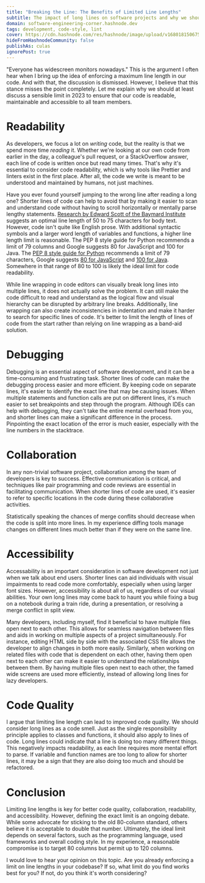 ```yaml
---
title: "Breaking the Line: The Benefits of Limited Line Lengths"
subtitle: The impact of long lines on software projects and why we should still enforce limits in 2023
domain: software-engineering-corner.hashnode.dev
tags: development, code-style, lint
cover: https://cdn.hashnode.com/res/hashnode/image/upload/v1680181506757/dqCCyfD4E.jpg?w=1600&h=840&fit=crop&crop=entropy&auto=compress,format&format=webp
hideFromHashnodeCommunity: false
publishAs: culas
ignorePost: true
---
```


"Everyone has widescreen monitors nowadays."
This is the argument I often hear when I bring up the idea of enforcing a maximum line length in our code.
And with that, the discussion is dismissed.
However, I believe that this stance misses the point completely.
Let me explain why we should at least discuss a sensible limit in 2023 to ensure that our code is readable, maintainable and accessible to all team members.

# Readability

As developers, we focus a lot on _writing_ code, but the reality is that we spend more time _reading_ it.
Whether we're looking at our own code from earlier in the day, a colleague's pull request, or a StackOverflow answer, each line of code is written once but read many times.
That's why it's essential to consider code readability, which is why tools like Prettier and linters exist in the first place.
After all, the code we write is meant to be understood and maintained by humans, not just machines.

Have you ever found yourself jumping to the wrong line after reading a long one?
Shorter lines of code can help to avoid that by making it easier to scan and understand code without having to scroll horizontally or mentally parse lengthy statements.
[Research by Edward Scott of the Baymard Institute](https://baymard.com/blog/line-length-readability) suggests an optimal line length of 50 to 75 characters for body text.
However, code isn't quite like English prose.
With additional syntactic symbols and a larger word length of variables and functions, a higher line length limit is reasonable.
The PEP 8 style guide for Python recommends a limit of 79 columns and Google suggests 80 for JavaScript and 100 for Java.
The [PEP 8 style guide for Python](https://peps.python.org/pep-0008/#maximum-line-length) recommends a limit of 79 characters, Google suggests [80 for JavaScript](https://google.github.io/styleguide/jsguide.html#formatting-column-limit) and [100 for Java](https://google.github.io/styleguide/javaguide.html#s4.4-column-limit).
Somewhere in that range of 80 to 100 is likely the ideal limit for code readability.

While line wrapping in code editors can visually break long lines into multiple lines, it does not actually solve the problem.
It can still make the code difficult to read and understand as the logical flow and visual hierarchy can be disrupted by arbitrary line breaks.
Additionally, line wrapping can also create inconsistencies in indentation and make it harder to search for specific lines of code.
It's better to limit the length of lines of code from the start rather than relying on line wrapping as a band-aid solution.

# Debugging

Debugging is an essential aspect of software development, and it can be a time-consuming and frustrating task.
Shorter lines of code can make the debugging process easier and more efficient.
By keeping code on separate lines, it's easier to identify the exact line that may be causing issues.
When multiple statements and function calls are put on different lines, it's much easier to set breakpoints and step through the program.
Although IDEs can help with debugging, they can't take the entire mental overhead from you, and shorter lines can make a significant difference in the process. Pinpointing the exact location of the error is much easier, especially with the line numbers in the stacktrace.

# Collaboration

In any non-trivial software project, collaboration among the team of developers is key to success.
Effective communication is critical, and techniques like pair programming and code reviews are essential in facilitating communication.
When shorter lines of code are used, it's easier to refer to specific locations in the code during these collaborative activities.

Statistically speaking the chances of merge conflits should decrease when the code is split into more lines.
In my experience diffing tools manage changes on different lines much better than if they were on the same line.

# Accessibility

Accessability is an important consideration in software development not just when we talk about end users.
Shorter lines can aid individuals with visual impairments to read code more comfortably, especially when using larger font sizes.
However, accessibility is about all of us, regardless of our visual abilities.
Your own long lines may come back to haunt you while fixing a bug on a notebook during a train ride, during a presentation, or resolving a merge conflict in split view.

Many developers, including myself, find it beneficial to have multiple files open next to each other.
This allows for seamless navigation between files and aids in working on multiple aspects of a project simultaneously.
For instance, editing HTML side by side with the associated CSS file allows the developer to align changes in both more easily.
Similarly, when working on related files with code that is dependent on each other, having them open next to each other can make it easier to understand the relationships between them.
By having multiple files open next to each other, the famed wide screens are used more efficiently, instead of allowing long lines for lazy developers.

# Code Quality

I argue that limiting line length can lead to improved code quality.
We should consider long lines as a code smell.
Just as the single responsibility principle applies to classes and functions, it should also apply to lines of code.
Long lines could indicate that a line is doing too many different things.
This negatively impacts readability, as each line requires more mental effort to parse.
If variable and function names are too long to allow for shorter lines, it may be a sign that they are also doing too much and should be refactored.

# Conclusion

Limiting line lengths is key for better code quality, collaboration, readability, and accessibility.
However, defining the exact limit is an ongoing debate.
While some advocate for sticking to the old 80-column standard, others believe it is acceptable to double that number.
Ultimately, the ideal limit depends on several factors, such as the programming language, used frameworks and overall coding style.
In my experience, a reasonable compromise is to target 80 columns but permit up to 120 columns.

I would love to hear your opinion on this topic.
Are you already enforcing a limit on line lengths in your codebase?
If so, what limit do you find works best for you?
If not, do you think it's worth considering?
